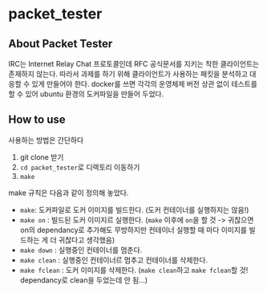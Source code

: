 # packet_tester

## About Packet Tester
IRC는 Internet Relay Chat 프로토콜인데 RFC 공식문서를 지키는 착한 클라이언트는 존재하지 않는다.
따라서 과제를 하기 위해 클라이언트가 사용하는 패킷을 분석하고 대응할 수 있게 만들어야 한다.
docker를 쓰면 각각의 운영체제 버전 상관 없이 테스트를 할 수 있어 ubuntu 환경의 도커파일을 만들어 두었다.

## How to use
사용하는 방법은 간단하다
1. git clone 받기
2. `cd packet_tester`로 디렉토리 이동하기
3. `make`

make 규칙은 다음과 같이 정의해 놓았다.
- `make`: 도커파일로 도커 이미지를 빌드한다. (도커 컨테이너를 실행하지는 않음!)
- `make on` : 빌드된 도커 이미지르 실행한다.
   (`make` 이후에 `on`을 할 것 -> 귀찮으면 on의 dependancy로 추가해도 무방하지만 컨테이너 실행할 때 마다 이미지를 빌드하는 게 더 귀찮다고 생각했음)
- `make down` : 실행중인 컨테이너를 멈춘다.
- `make clean` : 실행중인 컨테이너르 멈추고 컨테이너를 삭제한다.
- `make fclean` : 도커 이미지를 삭제한다. (`make clean`하고 `make fclean`할 것! dependancy로 clean을 두었는데 안 됨...)
